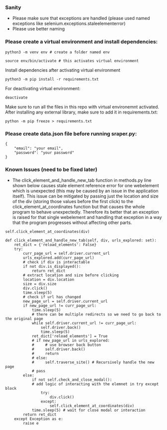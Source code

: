 ### Sanity
- Please make sure that exceptions are handled (please used named exceptions like selenium.exceptions.staleelementerror)
- Please use better naming

### Please create a virtual environment and install dependencies:
```
python3 -m venv env # create a folder named env
```
```
source env/bin/activate # this activates virtual environment
```
Install dependencies after activating virtual environment
```
python3 -m pip install -r requirements.txt
```
For deactivating virtual environment:
```
deactivate
```
Make sure to run all the files in this repo with virtual environemnt activated. After installing any external library, make sure to add it in requirements.txt:
```
python -m pip freeze > requirements.txt
```
### Please create data.json file before running sraper.py:
```
{
    "email": "your email",
    "password": "your password"
}
```
### Known Issues (need to be fixed later)

-  The click_element_and_handle_new_tab function in methods.py line shown below causes stale element reference error for one webelement which is unexpected (this may be caused by an issue in the application itself). This issue can be mitigated by passing just the location and size of the div (storing those values before the first click) to the click_element_at_coordinates function but that causes the whole program to behave unexpectedly. Therefore its better that an exception is raised for that single webelement and handling that exception in a way that the program progresses without affecting other parts.
```
self.click_element_at_coordinates(div)
```
```
def click_element_and_handle_new_tab(self, div, urls_explored: set):
    ret_dict = {'reload_elements': False}
    try:
        curr_page_url = self.driver.current_url
        urls_explored.add(curr_page_url)
        # check if div is interactable
        if not div.is_displayed():
            return ret_dict
        # extract location and size before clicking
        location = div.location
        size = div.size
        div.click()
        time.sleep(5)  
        # check if url has changed
        new_page_url = self.driver.current_url
        if new_page_url != curr_page_url:
            time.sleep(5)
            # there can be multiple redirects so we need to go back to the original page
            while self.driver.current_url != curr_page_url:
                self.driver.back()
                time.sleep(5)
            ret_dict['reload_elements'] = True
            # if new_page_url in urls_explored:
            #     # use browser back button
            #     self.driver.back()
            #     return
            # else:
            #     self.traverse_site() # Recursively handle the new page
            # pass
        else:
            if not self.check_and_close_modal():
            # add logic of interacting with the elemnet in try except block
                try:
                    div.click()
                except:
                    self.click_element_at_coordinates(div)
            time.sleep(5) # wait for close modal or interaction
        return ret_dict
    except Exception as e:
        raise e

```